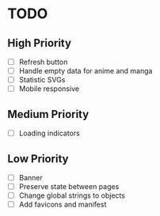 # TODO

## High Priority

- [ ] Refresh button
- [ ] Handle empty data for anime and manga
- [ ] Statistic SVGs
- [ ] Mobile responsive

## Medium Priority

- [ ] Loading indicators

## Low Priority

- [ ] Banner
- [ ] Preserve state between pages
- [ ] Change global strings to objects
- [ ] Add favicons and manifest
